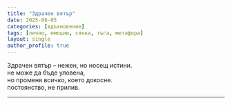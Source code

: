 ```yaml
---
title: "Здрачен вятър"
date: 2025-06-05
categories: [вдъхновение]
tags: [лично, емоции, сянка, тъга, метафора]
layout: single
author_profile: true
---
```

Здрачен вятър – нежен, но носещ истини. <br/>
не може да бъде уловена, <br/>
но променя всичко, което докосне. <br/>
постоянство, не прилив. <br/>

<hr/>
